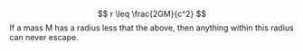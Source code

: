 $$
r \leq \frac{2GM}{c^2}
$$
If a mass M has a radius less that the above, then anything within this radius can never escape.